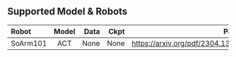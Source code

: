 

## Supported Model & Robots


| Robot | Model | Data | Ckpt | Paper |
|:-------|:--------:|-------:| -------:|  -------:|
| SoArm101 | ACT | None | None | https://arxiv.org/pdf/2304.13705 |
